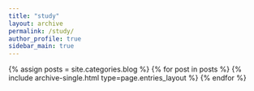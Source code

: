 ```yaml
---
title: "study"
layout: archive
permalink: /study/
author_profile: true
sidebar_main: true
---
```




{% assign posts = site.categories.blog %}
{% for post in posts %} {% include archive-single.html type=page.entries_layout %} {% endfor %}